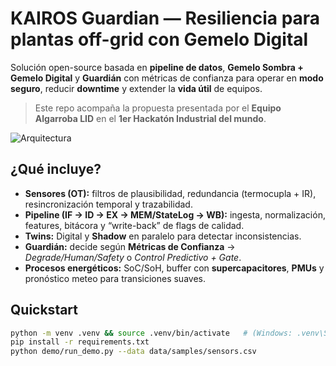 
# KAIROS Guardian — Resiliencia para plantas off-grid con Gemelo Digital

Solución open-source basada en **pipeline de datos**, **Gemelo Sombra + Gemelo Digital** y **Guardián** con métricas de confianza para operar en **modo seguro**, reducir **downtime** y extender la **vida útil** de equipos.

> Este repo acompaña la propuesta presentada por el **Equipo Algarroba LID** en el **1er Hackatón Industrial del mundo**.

![Arquitectura](docs/diagramas/arquitectura-kairos.png)

## ¿Qué incluye?
- **Sensores (OT):** filtros de plausibilidad, redundancia (termocupla + IR), resincronización temporal y trazabilidad.
- **Pipeline (IF → ID → EX → MEM/StateLog → WB):** ingesta, normalización, features, bitácora y “write-back” de flags de calidad.
- **Twins:** Digital y **Shadow** en paralelo para detectar inconsistencias.
- **Guardián:** decide según **Métricas de Confianza** → *Degrade/Human/Safety* o *Control Predictivo + Gate*.
- **Procesos energéticos:** SoC/SoH, buffer con **supercapacitores**, **PMUs** y pronóstico meteo para transiciones suaves.

## Quickstart
```bash
python -m venv .venv && source .venv/bin/activate   # (Windows: .venv\Scripts\activate)
pip install -r requirements.txt
python demo/run_demo.py --data data/samples/sensors.csv
